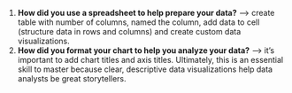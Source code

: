 1. **How did you use a spreadsheet to help prepare your data?**
--> create table with number of columns, named the column, add data to cell (structure data in rows and columns) and create custom data visualizations.
2. **How did you format your chart to help you analyze your data?**
--> it’s important to add chart titles and axis titles. Ultimately, this is an essential skill to master because clear, descriptive data visualizations help data analysts be great storytellers.
